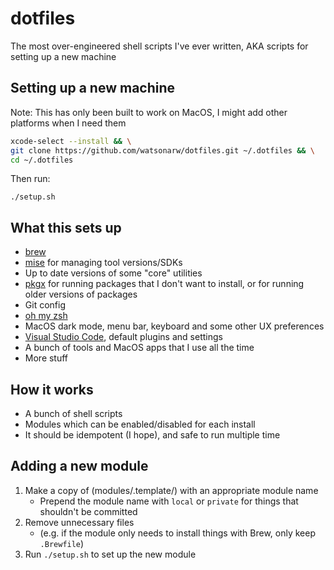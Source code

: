# dotfiles

The most over-engineered shell scripts I've ever written, AKA scripts for setting up a new machine

## Setting up a new machine

Note: This has only been built to work on MacOS, I might add other platforms when I need them

```sh
xcode-select --install && \
git clone https://github.com/watsonarw/dotfiles.git ~/.dotfiles && \
cd ~/.dotfiles
```

Then run:
```
./setup.sh
```

## What this sets up

* [brew]
* [mise] for managing tool versions/SDKs
* Up to date versions of some "core" utilities
* [pkgx] for running packages that I don't want to install, or for running older versions of packages
* Git config
* [oh my zsh](https://ohmyz.sh/)
* MacOS dark mode, menu bar, keyboard and some other UX preferences
* [Visual Studio Code](https://code.visualstudio.com/), default plugins and settings
* A bunch of tools and MacOS apps that I use all the time
* More stuff

## How it works

* A bunch of shell scripts
* Modules which can be enabled/disabled for each install
* It should be idempotent (I hope), and safe to run multiple time

## Adding a new module

1. Make a copy of (modules/.template/) with an appropriate module name
   * Prepend the module name with `local` or `private` for things that shouldn't be committed
2. Remove unnecessary files
   * (e.g. if the module only needs to install things with Brew, only keep `.Brewfile`)
3. Run `./setup.sh` to set up the new module

[mise]: https://mise.jdx.dev/
[brew]: https://brew.sh/
[pkgx]: https://github.com/pkgxdev/pkgx
